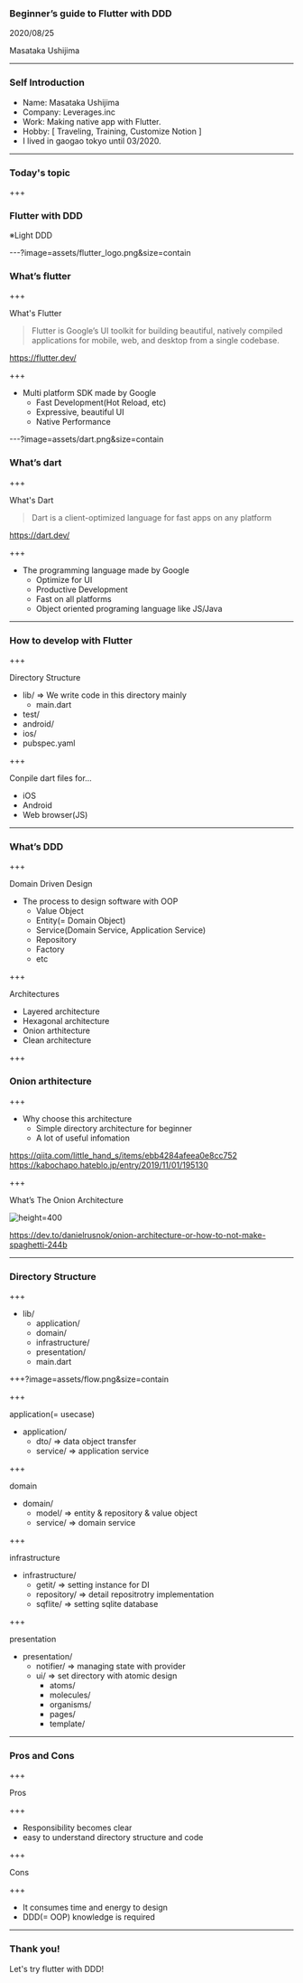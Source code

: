 ### Beginner’s guide to Flutter with DDD

2020/08/25

Masataka Ushijima

---

### Self Introduction

- Name: Masataka Ushijima
- Company: Leverages.inc
- Work: Making native app with Flutter.
- Hobby: [ Traveling, Training, Customize Notion ]
- I lived in gaogao tokyo until 03/2020.

---

### Today's topic

+++

### Flutter with DDD

※Light DDD

---?image=assets/flutter_logo.png&size=contain

### What’s flutter

+++

What's Flutter

> Flutter is Google’s UI toolkit for building beautiful, natively compiled applications for mobile, web, and desktop from a single codebase.

https://flutter.dev/

+++

- Multi platform SDK made by Google
  - Fast Development(Hot Reload, etc)
  - Expressive, beautiful UI
  - Native Performance


---?image=assets/dart.png&size=contain

### What’s dart

+++

What's Dart

> Dart is a client-optimized language for fast apps on any platform

https://dart.dev/

+++

- The programming language made by Google
  - Optimize for UI
  - Productive Development
  - Fast on all platforms
  - Object oriented programing language like JS/Java

---

### How to develop with Flutter

+++

Directory Structure
- lib/ => We write code in this directory mainly
  - main.dart
- test/
- android/
- ios/
- pubspec.yaml

+++

Conpile dart files for...

- iOS
- Android
- Web browser(JS)

---

### What’s DDD

+++

Domain Driven Design
- The process to design software with OOP
  - Value Object
  - Entity(= Domain Object)
  - Service(Domain Service, Application Service)
  - Repository
  - Factory
  - etc

+++

Architectures

- Layered architecture
- Hexagonal architecture
- Onion arthitecture
- Clean architecture

+++

### Onion arthitecture

+++

- Why choose this architecture
  - Simple directory architecture for beginner
  - A lot of useful infomation

https://qiita.com/little_hand_s/items/ebb4284afeea0e8cc752
https://kabochapo.hateblo.jp/entry/2019/11/01/195130

+++

What’s The Onion Architecture

![height=400](assets/onion.png)

https://dev.to/danielrusnok/onion-architecture-or-how-to-not-make-spaghetti-244b

---

### Directory Structure

+++

- lib/
  - application/
  - domain/
  - infrastructure/
  - presentation/
  - main.dart

+++?image=assets/flow.png&size=contain

+++

application(= usecase)

- application/
  - dto/ => data object transfer
  - service/ => application service

+++

domain

- domain/
  - model/ => entity & repository & value object
  - service/ => domain service

+++

infrastructure

- infrastructure/
  - getit/ => setting instance for DI
  - repository/ => detail repositrotry implementation
  - sqflite/ => setting sqlite database

+++

presentation

- presentation/
  - notifier/ => managing state with provider
  - ui/ => set directory with atomic design
    - atoms/
    - molecules/
    - organisms/
    - pages/
    - template/

---

### Pros and Cons

+++

Pros

+++

- Responsibility becomes clear
 - easy to understand directory structure and code

+++

Cons

+++

- It consumes time and energy to design
- DDD(= OOP) knowledge is required

---

### Thank you!

Let's try flutter with DDD!
